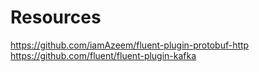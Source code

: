 # Resources

https://github.com/iamAzeem/fluent-plugin-protobuf-http
https://github.com/fluent/fluent-plugin-kafka
